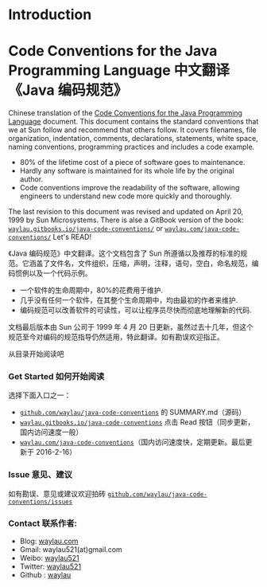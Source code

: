 # Introduction

# Code Conventions for the Java Programming Language 中文翻译《Java 编码规范》

Chinese translation of the [Code Conventions for the Java Programming Language](http://www.oracle.com/technetwork/java/index-135089.html) document. This document contains the standard conventions that we at Sun follow and recommend that others follow. It covers filenames, file organization, indentation, comments, declarations, statements, white space, naming conventions, programming practices and includes a code example.

*   80% of the lifetime cost of a piece of software goes to maintenance.
*   Hardly any software is maintained for its whole life by the original author.
*   Code conventions improve the readability of the software, allowing engineers to understand new code more quickly and thoroughly.

The last revision to this document was revised and updated on April 20, 1999 by Sun Microsystems. There is alse a GitBook version of the book: [`waylau.gitbooks.io/java-code-conventions/`](http://waylau.gitbooks.io/java-code-conventions/) or [`waylau.com/java-code-conventions/`](http://waylau.com/java-code-conventions/) Let's READ!

《Java 编码规范》中文翻译。这个文档包含了 Sun 所遵循以及推荐的标准的规范。它涵盖了文件名，文件组织，压缩，声明，注释，语句，空白，命名规范，编码惯例以及一个代码示例。

*   一个软件的生命周期中，80%的花费用于维护.
*   几乎没有任何一个软件，在其整个生命周期中，均由最初的作者来维护.
*   编码规范可以改善软件的可读性，可以让程序员尽快而彻底地理解新的代码.

文档最后版本由 Sun 公司于 1999 年 4 月 20 日更新，虽然过去十几年，但这个规范至今对编码的规范指导仍然适用，特此翻译。如有勘误欢迎指正。

从目录开始阅读吧

### Get Started 如何开始阅读

选择下面入口之一：

*   [`github.com/waylau/java-code-conventions`](https://github.com/waylau/java-code-conventions) 的 SUMMARY.md（源码）
*   [`waylau.gitbooks.io/java-code-conventions`](http://waylau.gitbooks.io/java-code-conventions) 点击 Read 按钮（同步更新，国内访问速度一般）
*   [`waylau.com/java-code-conventions`](http://waylau.com/java-code-conventions)（国内访问速度快，定期更新。最后更新于 2016-2-16）

### Issue 意见、建议

如有勘误、意见或建议欢迎拍砖 [`github.com/waylau/java-code-conventions/issues`](https://github.com/waylau/java-code-conventions/issues)

### Contact 联系作者:

*   Blog: [waylau.com](http://waylau.com)
*   Gmail: waylau521(at)gmail.com
*   Weibo: [waylau521](http://weibo.com/waylau521)
*   Twitter: [waylau521](https://twitter.com/waylau521)
*   Github : [waylau](https://github.com/waylau)
